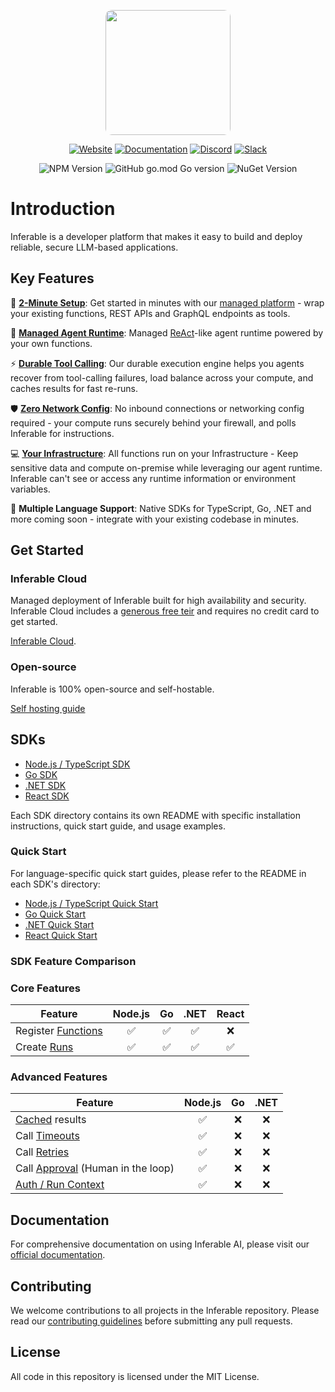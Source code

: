 <p align="center">
  <img src="https://a.inferable.ai/logo-hex.png" width="200" style="border-radius: 10px" />
</p>

<div align="center">

[![Website](https://img.shields.io/badge/website-inferable.ai-blue)](https://inferable.ai) [![Documentation](https://img.shields.io/badge/docs-inferable.ai-brightgreen)](https://docs.inferable.ai/) [![Discord](https://img.shields.io/badge/community-Discord-blue)](https://go.inferable.ai/discord) [![Slack](https://img.shields.io/badge/enterprise-Slack-blue)](https://go.inferable.ai/slack)

![NPM Version](https://img.shields.io/npm/v/inferable?color=32CD32) ![GitHub go.mod Go version](https://img.shields.io/github/go-mod/go-version/inferablehq/inferable?filename=sdk-go%2Fgo.mod&color=32CD32) ![NuGet Version](https://img.shields.io/nuget/v/inferable?color=32CD32)

</div>

# Introduction

Inferable is a developer platform that makes it easy to build and deploy reliable, secure LLM-based applications.

## Key Features

🚀 **[2-Minute Setup](https://docs.inferable.ai/pages/quick-start)**: Get started in minutes with our [managed platform](https://app.inferable.ai) - wrap your existing functions, REST APIs and GraphQL endpoints as tools.

🤖 **[Managed Agent Runtime](https://docs.inferable.ai/pages/runs)**: Managed [ReAct](https://www.promptingguide.ai/techniques/react)-like agent runtime powered by your own functions.

⚡️ **[Durable Tool Calling](https://docs.inferable.ai/pages/functions)**: Our durable execution engine helps you agents recover from tool-calling failures, load balance across your compute, and caches results for fast re-runs.

🛡️ **[Zero Network Config](https://docs.inferable.ai/pages/no-incoming-connections)**: No inbound connections or networking config required - your compute runs securely behind your firewall, and polls Inferable for instructions.

💻 **[Your Infrastructure](https://docs.inferable.ai/pages/on-premise)**: All functions run on your Infrastructure - Keep sensitive data and compute on-premise while leveraging our agent runtime. Inferable can't see or access any runtime information or environment variables.

🔌 **Multiple Language Support**: Native SDKs for TypeScript, Go, .NET and more coming soon - integrate with your existing codebase in minutes.

## Get Started

### Inferable Cloud

Managed deployment of Inferable built for high availability and security. Inferable Cloud includes a [generous free teir](https://inferable.ai/pricing) and requires no credit card to get started.

[Inferable Cloud](https://app.inferable.ai).

### Open-source

Inferable is 100% open-source and self-hostable.

[Self hosting guide](https://docs.inferable.ai/pages/self-hosting)

## SDKs

- [Node.js / TypeScript SDK](./sdk-node/README.md)
- [Go SDK](./sdk-go/README.md)
- [.NET SDK](./sdk-dotnet/README.md)
- [React SDK](./sdk-react/README.md)

Each SDK directory contains its own README with specific installation instructions, quick start guide, and usage examples.

### Quick Start

For language-specific quick start guides, please refer to the README in each SDK's directory:

- [Node.js / TypeScript Quick Start](./sdk-node/README.md#quick-start)
- [Go Quick Start](./sdk-go/README.md#quick-start)
- [.NET Quick Start](./sdk-dotnet/README.md#quick-start)
- [React Quick Start](./sdk-react/README.md#quick-start)

### SDK Feature Comparison

### Core Features

| Feature                                                         | Node.js | Go  | .NET | React |
| --------------------------------------------------------------- | :-----: | :-: | :--: | :---: |
| Register [Functions](https://docs.inferable.ai/pages/functions) |   ✅    | ✅  |  ✅  |  ❌   |
| Create [Runs](https://docs.inferable.ai/pages/runs)             |   ✅    | ✅  |  ✅  |  ✅   |

### Advanced Features

| Feature                                                                                                | Node.js | Go  | .NET |
| ------------------------------------------------------------------------------------------------------ | :-----: | :-: | :--: |
| [Cached](https://docs.inferable.ai/pages/functions#config-cache) results                               |   ✅    | ❌  |  ❌  |
| Call [Timeouts](https://docs.inferable.ai/pages/functions#config-timeoutseconds)                       |   ✅    | ❌  |  ❌  |
| Call [Retries](https://docs.inferable.ai/pages/functions#config-retrycountonstall)                     |   ✅    | ❌  |  ❌  |
| Call [Approval](https://docs.inferable.ai/pages/functions#approvalrequest) (Human in the loop)        |   ✅    | ❌  |  ❌  |
| [Auth / Run Context](https://docs.inferable.ai/pages/runs#context)                                     |   ✅    | ❌  |  ❌  |

## Documentation

For comprehensive documentation on using Inferable AI, please visit our [official documentation](https://docs.inferable.ai/).

## Contributing

We welcome contributions to all projects in the Inferable repository. Please read our [contributing guidelines](./CONTRIBUTING.md) before submitting any pull requests.

## License

All code in this repository is licensed under the MIT License.
